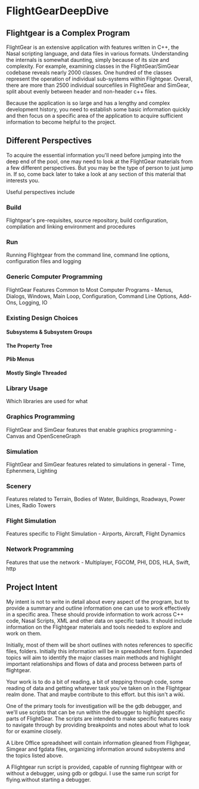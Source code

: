 # FlightGearDeepDive  
## Flightgear is a Complex Program

FlightGear is an extensive application with features written in C++, the Nasal scripting language, and data files in various formats.
Understanding the internals is somewhat daunting, simply because of its size and complexity. 
For example, examining classes in the FlightGear/SimGear codebase reveals nearly 2000 classes. 
One hundred of the classes represent the operation of individual sub-systems within Flightgear. 
Overall, there are more than 2500 individual sourcefiles in FlightGear and SimGear, 
split about evenly between header and non-header c++ files.

Because the application is so large and has a lengthy and complex development history, 
you need to establish some basic information quickly and then focus on a 
specific area of the application to acquire sufficient information to become helpful to the project.

## Different Perspectives 

To acquire the essential information you'll need before jumping into the deep end of the pool, 
one may need to look at the FlightGear materials from a few different perspectives. 
But you may be the type of person to just jump in. If so, come back later 
to take a look at any section of this material that interests you.

Useful perspectives include

### Build
Flightgear's pre-requisites, source repository, build configuration, compilation and linking environment and procedures
### Run
Running Flightgear from the command line, command line options, configuration files and logging
### Generic Computer Programming
FlightGear Features Common to Most Computer Programs - Menus, Dialogs, Windows, Main Loop, Configuration, Command Line Options, Add-Ons, Logging, IO
### Existing Design Choices
#### Subsystems & Subsystem Groups
#### The Property Tree
#### Plib Menus
#### Mostly Single Threaded
### Library Usage
Which libraries are used for what
### Graphics Programming
FlightGear and SimGear features that enable graphics programming - Canvas and OpenSceneGraph
### Simulation
FlightGear and SimGear features related to simulations in general - Time, Ephenmera, Lighting
### Scenery
Features related to Terrain, Bodies of Water, Buildings, Roadways, Power Lines, Radio Towers
### Flight Simulation
Features specific to Flight Simulation - Airports, Aircraft, Flight Dynamics
### Network Programming
Features that use the network - Multiplayer, FGCOM, PHI, DDS, HLA, Swift, http

## Project Intent

My intent is not to write in detail about every aspect of the program, 
but to provide a summary and outline information one can use to work 
effectively in a specific area.  These should provide information to
work across C++ code, Nasal Scripts, XML and other data on specific tasks. 
It should include information on the Flightgear materials and tools needed to explore and work on them.  

Initially, most of them will be short outlines with notes references 
to specific files, folders. Initially this information will be in spreadsheet form. Expanded topics will aim to identify the major classes main methods and highlight important relationships and flows of data and process between parts of flightgear.

Your work is to do a bit of reading, a bit of stepping through code, some reading of data and getting whatever task you've taken on in the Flightgear realm done.  That and maybe contribute to this effort.  but this isn't a wiki.

One of the primary tools for investigation will be the gdb debugger, and we'll use scripts that can be
run within the debugger to highlight specific parts of FlightGear. The scripts are intended to make specific features easy to navigate through by providing breakpoints and notes about what to look for or examine closely.

A Libre Office spreadsheet will contain information gleaned from Flighgear, Simgear and fgdata files, organizing information around subsystems and the topics listed above.

A Flightgear run script is provided, capable of running flightgear with or without a debugger, using gdb or gdbgui.  I use the same run script for flying.without starting a debugger.


